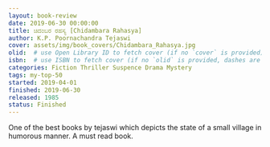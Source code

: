 ```yaml
---
layout: book-review
date: 2019-06-30 00:00:00
title: ಚಿದಂಬರ ರಹಸ್ಯ [Chidambara Rahasya]
author: K.P. Poornachandra Tejaswi
cover: assets/img/book_covers/Chidambara_Rahasya.jpg
olid:  # use Open Library ID to fetch cover (if no `cover` is provided)
isbn:  # use ISBN to fetch cover (if no `olid` is provided, dashes are optional)
categories: Fiction Thriller Suspence Drama Mystery
tags: my-top-50
started: 2019-04-01
finished: 2019-06-30
released: 1985
status: Finished
---
```

One of the best books by tejaswi which depicts the state of a small village in humorous manner. A must read book.